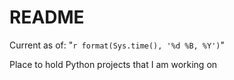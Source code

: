 # README

Current as of:  "`r format(Sys.time(), '%d %B, %Y')`"

Place to hold Python projects that I am working on
